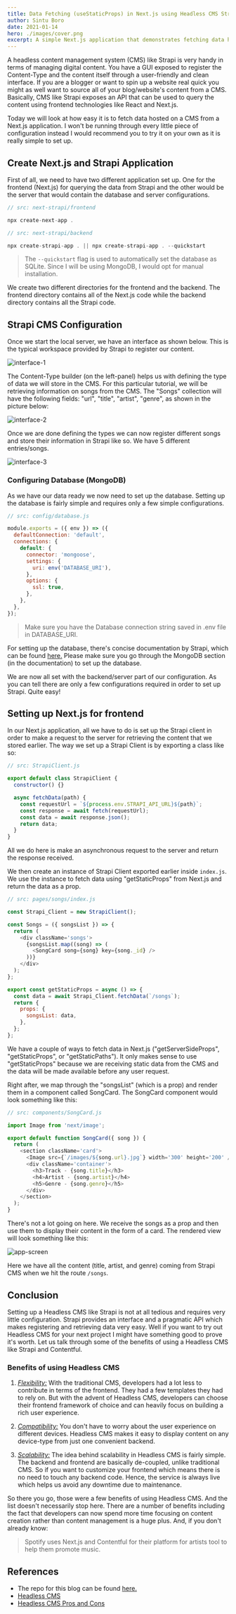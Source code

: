 ```yaml
---
title: Data Fetching (useStaticProps) in Next.js using Headless CMS Strapi.
author: Sintu Boro
date: 2021-01-14
hero: ./images/cover.png
excerpt: A simple Next.js application that demonstrates fetching data hosted on a Headless CMS called Strapi through an API.
---
```


A headless content management system (CMS) like Strapi is very handy in terms of managing digital content. You have a GUI exposed to register the Content-Type and the content itself through a user-friendly and clean interface. If you are a blogger or want to spin up a website real quick you might as well want to source all of your blog/website's content from a CMS. Basically, CMS like Strapi exposes an API that can be used to query the content using frontend technologies like React and Next.js.

Today we will look at how easy it is to fetch data hosted on a CMS from a Next.js application. I won't be running through every little piece of configuration instead I would recommend you to try it on your own as it is really simple to set up.

## Create Next.js and Strapi Application

First of all, we need to have two different application set up. One for the frontend (Next.js) for querying the data from Strapi and the other would be the server that would contain the database and server configurations.

```js
// src: next-strapi/frontend

npx create-next-app .
```

```js
// src: next-strapi/backend

npx create-strapi-app . || npx create-strapi-app . --quickstart
```

> The `--quickstart` flag is used to automatically set the database as SQLite. Since I will be using MongoDB, I would opt for manual installation.

We create two different directories for the frontend and the backend. The frontend directory contains all of the Next.js code while the backend directory contains all the Strapi code.

## Strapi CMS Configuration

Once we start the local server, we have an interface as shown below. This is the typical workspace provided by Strapi to register our content.

<div className="Image__Small">
  <img src="./images/1.png" alt="interface-1" />
</div>

The Content-Type builder (on the left-panel) helps us with defining the type of data we will store in the CMS. For this particular tutorial, we will be retrieving information on songs from the CMS. The "Songs" collection will have the following fields: "url", "title", "artist", "genre", as shown in the picture below:

<div className="Image__Small">
  <img src="./images/2.png" alt="interface-2" />
</div>

Once we are done defining the types we can now register different songs and store their information in Strapi like so. We have 5 different entries/songs.

<div className="Image__Small">
  <img src="./images/3.png" alt="interface-3" />
</div>

### Configuring Database (MongoDB)

As we have our data ready we now need to set up the database. Setting up the database is fairly simple and requires only a few simple configurations.

```js {7}
// src: config/database.js

module.exports = ({ env }) => ({
  defaultConnection: 'default',
  connections: {
    default: {
      connector: 'mongoose',
      settings: {
        uri: env('DATABASE_URI'),
      },
      options: {
        ssl: true,
      },
    },
  },
});
```

> Make sure you have the Database connection string saved in .env file in DATABASE_URI.

For setting up the database, there's concise documentation by Strapi, which can be found [here.](https://strapi.io/documentation/developer-docs/latest/guides/databases.html) Please make sure you go through the MongoDB section (in the documentation) to set up the database.

We are now all set with the backend/server part of our configuration. As you can tell there are only a few configurations required in order to set up Strapi. Quite easy!

## Setting up Next.js for frontend

In our Next.js application, all we have to do is set up the Strapi client in order to make a request to the server for retrieving the content that we stored earlier. The way we set up a Strapi Client is by exporting a class like so:

```js
// src: StrapiClient.js

export default class StrapiClient {
  constructor() {}

  async fetchData(path) {
    const requestUrl = `${process.env.STRAPI_API_URL}${path}`;
    const response = await fetch(requestUrl);
    const data = await response.json();
    return data;
  }
}
```

All we do here is make an asynchronous request to the server and return the response received.

We then create an instance of Strapi Client exported earlier inside `index.js`. We use the instance to fetch data using "getStaticProps" from Next.js and return the data as a prop.

```js
// src: pages/songs/index.js

const Strapi_Client = new StrapiClient();

const Songs = ({ songsList }) => {
  return (
    <div className='songs'>
      {songsList.map((song) => (
        <SongCard song={song} key={song._id} />
      ))}
    </div>
  );
};

export const getStaticProps = async () => {
  const data = await Strapi_Client.fetchData(`/songs`);
  return {
    props: {
      songsList: data,
    },
  };
};
```

We have a couple of ways to fetch data in Next.js ("getServerSideProps", "getStaticProps", or "getStaticPaths"). It only makes sense to use "getStaticProps" because we are receiving static data from the CMS and the data will be made available before any user request.

Right after, we map through the "songsList" (which is a prop) and render them in a component called SongCard. The SongCard component would look something like this:

```js
// src: components/SongCard.js

import Image from 'next/image';

export default function SongCard({ song }) {
  return (
    <section className='card'>
      <Image src={`/images/${song.url}.jpg`} width='300' height='200' />
      <div className='container'>
        <h3>Track - {song.title}</h3>
        <h4>Artist - {song.artist}</h4>
        <h5>Genre - {song.genre}</h5>
      </div>
    </section>
  );
}
```

There's not a lot going on here. We receive the songs as a prop and then use them to display their content in the form of a card. The rendered view will look something like this:

<div className="Image__Medium">
  <img src="./images/app-screen.png" alt="app-screen" />
</div>

Here we have all the content (title, artist, and genre) coming from Strapi CMS when we hit the route `/songs`.

## Conclusion

Setting up a Headless CMS like Strapi is not at all tedious and requires very little configuration. Strapi provides an interface and a pragmatic API which makes registering and retrieving data very easy. Well if you want to try out Headless CMS for your next project I might have something good to prove it's worth. Let us talk through some of the benefits of using a Headless CMS like Strapi and Contentful.

### Benefits of using Headless CMS

1. <u><i>Flexibility:</i></u> With the traditional CMS, developers had a lot less to contribute in terms of the frontend. They had a few templates they had to rely on. But with the advent of Headless CMS, developers can choose their frontend framework of choice and can heavily focus on building a rich user experience.

2. <u><i>Compatibility:</i></u> You don't have to worry about the user experience on different devices. Headless CMS makes it easy to display content on any device-type from just one convenient backend.

3. <u><i>Scalability:</i></u> The idea behind scalability in Headless CMS is fairly simple. The backend and frontend are basically de-coupled, unlike traditional CMS. So if you want to customize your frontend which means there is no need to touch any backend code. Hence, the service is always live which helps us avoid any downtime due to maintenance.

So there you go, those were a few benefits of using Headless CMS. And the list doesn't necessarily stop here. There are a number of benefits including the fact that developers can now spend more time focusing on content creation rather than content management is a huge plus. And, if you don't already know:

> Spotify uses Next.js and Contentful for their platform for artists tool to help them promote music.

## References

- The repo for this blog can be found [here.](https://github.com/Boro23-wq/Next.js-Strapi-CMS)
- [Headless CMS](https://www.keycdn.com/blog/headless-cms)
- [Headless CMS Pros and Cons](https://www.softkraft.co/headless-cms-pros-cons/)
